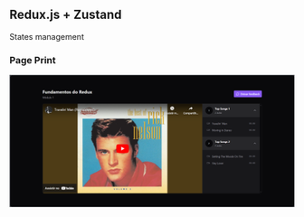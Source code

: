 ## Redux.js + Zustand

States management


### Page Print

![Print](public/Captura%20de%20tela%202024-02-26%20164543.png)
